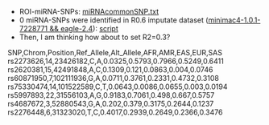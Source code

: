 * ROI-miRNA-SNPs: [miRNAcommonSNP.txt](https://github.com/Shicheng-Guo/AnnotationDatabase/blob/master/hg19/miRNA/miRNA-SNP/miRNAcommonSNP.txt)
* 0 miRNA-SNPs were identified in R0.6 imputate dataset ([minimac4-1.0.1-7228771 && eagle-2.4](./imputation.log.txt)): [script](merge.R)
* Then, I am thinking how about to set R2=0.3? 


SNP,Chrom,Position,Ref_Allele,Alt_Allele,AFR,AMR,EAS,EUR,SAS
rs2273626,14,23426182,C,A,0.0325,0.5793,0.7966,0.5249,0.6411
rs2620381,15,42491848,A,C,0.1309,0.121,0.0863,0.004,0.0746
rs60871950,7,102111936,G,A,0.0711,0.3761,0.2331,0.4732,0.3108
rs75330474,14,101522589,C,T,0.0643,0.0086,0.0655,0.003,0.0194
rs5997893,22,31556103,A,G,0.9183,0.7061,0.498,0.667,0.5757
rs4687672,3,52880543,G,A,0.202,0.379,0.3175,0.2644,0.1237
rs2276448,6,31323020,T,C,0.4017,0.2939,0.2649,0.2366,0.3476


